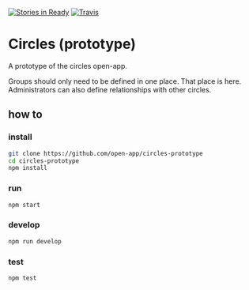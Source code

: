 [![Stories in Ready](https://badge.waffle.io/open-app/circles-prototype.png?label=ready&title=Ready)](https://waffle.io/open-app/circles-prototype)
[![Travis](https://travis-ci.org/open-app/circles-prototype.svg)](https://travis-ci.org/open-app/circles-prototype)

# Circles (prototype)

A prototype of the circles open-app.

Groups should only need to be defined in one place. That place is here. Administrators can also define relationships with other circles.

## how to

### install

```bash
git clone https://github.com/open-app/circles-prototype
cd circles-prototype
npm install
```

### run

```bash
npm start
```

### develop

```bash
npm run develop
```


### test

```bash
npm test
```
